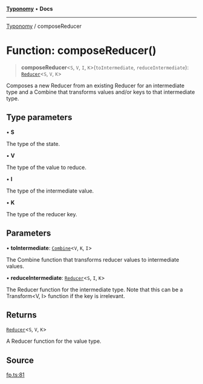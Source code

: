 [**Typonomy**](../README.md) • **Docs**

***

[Typonomy](../globals.md) / composeReducer

# Function: composeReducer()

> **composeReducer**\<`S`, `V`, `I`, `K`\>(`toIntermediate`, `reduceIntermediate`): [`Reducer`](../type-aliases/Reducer.md)\<`S`, `V`, `K`\>

Composes a new Reducer from an existing Reducer for an intermediate type
and a Combine that transforms values and/or keys to that intermediate type.

## Type parameters

• **S**

The type of the state.

• **V**

The type of the value to reduce.

• **I**

The type of the intermediate value.

• **K**

The type of the reducer key.

## Parameters

• **toIntermediate**: [`Combine`](../type-aliases/Combine.md)\<`V`, `K`, `I`\>

The Combine function that transforms reducer values to intermediate values.

• **reduceIntermediate**: [`Reducer`](../type-aliases/Reducer.md)\<`S`, `I`, `K`\>

The Reducer function for the intermediate type.
 Note that this can be a Transform<V, I> function if the key <K> is irrelevant.

## Returns

[`Reducer`](../type-aliases/Reducer.md)\<`S`, `V`, `K`\>

A Reducer function for the value type.

## Source

[fp.ts:81](https://github.com/softcraft-development/typonomy/blob/fe50b8023c82b88ddae1a279519fbfc3eededb46/src/fp.ts#L81)
